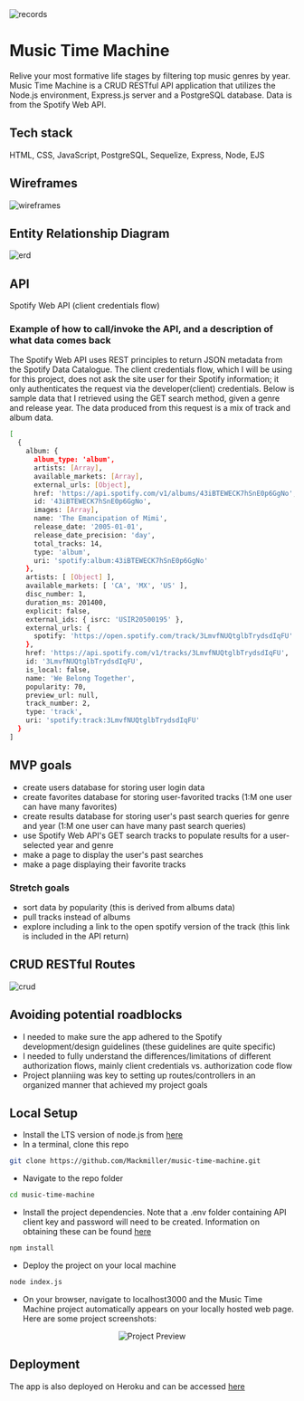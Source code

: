 <img alt="records" src="imgs/records.png">

# Music Time Machine

Relive your most formative life stages by filtering top music genres by year. Music Time Machine is a CRUD RESTful API application that utilizes the Node.js environment, Express.js server and a PostgreSQL database. Data is from the Spotify Web API.

## Tech stack

HTML, CSS, JavaScript, PostgreSQL, Sequelize, Express, Node, EJS

## Wireframes

<img alt="wireframes" src="imgs/wireframes.png">

## Entity Relationship Diagram

<img alt="erd" src="imgs/erd.png">

## API

Spotify Web API (client credentials flow)


### Example of how to call/invoke the API, and a description of what data comes back

The Spotify Web API uses REST principles to return JSON metadata from the Spotify Data Catalogue. The client credentials flow, which I will be using for this project, does not ask the site user for their Spotify information; it only authenticates the request via the developer(client) credentials. Below is sample data that I retrieved using the GET search method, given a genre and release year. The data produced from this request is a mix of track and album data.

```sh
[
  {
    album: {
      album_type: 'album',
      artists: [Array],
      available_markets: [Array],
      external_urls: [Object],
      href: 'https://api.spotify.com/v1/albums/43iBTEWECK7hSnE0p6GgNo',
      id: '43iBTEWECK7hSnE0p6GgNo',
      images: [Array],
      name: 'The Emancipation of Mimi',
      release_date: '2005-01-01',
      release_date_precision: 'day',
      total_tracks: 14,
      type: 'album',
      uri: 'spotify:album:43iBTEWECK7hSnE0p6GgNo'
    },
    artists: [ [Object] ],
    available_markets: [ 'CA', 'MX', 'US' ],
    disc_number: 1,
    duration_ms: 201400,
    explicit: false,
    external_ids: { isrc: 'USIR20500195' },
    external_urls: {
      spotify: 'https://open.spotify.com/track/3LmvfNUQtglbTrydsdIqFU'
    },
    href: 'https://api.spotify.com/v1/tracks/3LmvfNUQtglbTrydsdIqFU',
    id: '3LmvfNUQtglbTrydsdIqFU',
    is_local: false,
    name: 'We Belong Together',
    popularity: 70,
    preview_url: null,
    track_number: 2,
    type: 'track',
    uri: 'spotify:track:3LmvfNUQtglbTrydsdIqFU'
  }
]
```

## MVP goals

- create users database for storing user login data
- create favorites database for storing user-favorited tracks (1:M one user can have many favorites)
- create results database for storing user's past search queries for genre and year (1:M one user can have many past search queries)
- use Spotify Web API's GET search tracks to populate results for a user-selected year and genre
- make a page to display the user's past searches
- make a page displaying their favorite tracks

### Stretch goals
- sort data by popularity (this is derived from albums data)
- pull tracks instead of albums
- explore including a link to the open spotify version of the track (this link is included in the API return)

## CRUD RESTful Routes

<img alt="crud" src="imgs/crud.png">

## Avoiding potential roadblocks

- I needed to make sure the app adhered to the Spotify development/design guidelines (these guidelines are quite specific)
- I needed to fully understand the differences/limitations of different authorization flows, mainly client credentials vs. authorization code flow
- Project planniing was key to setting up routes/controllers in an organized manner that achieved my project goals

## Local Setup

- Install the LTS version of node.js from [here](https://nodejs.org/en/)
- In a terminal, clone this repo

```sh
git clone https://github.com/Mackmiller/music-time-machine.git 
```

- Navigate to the repo folder

```sh
cd music-time-machine
```

- Install the project dependencies. Note that a .env folder containing API client key and password will need to be created. Information on obtaining these can be found [here](https://developer.spotify.com/documentation/general/guides/authorization/app-settings/)

```sh
npm install
```

- Deploy the project on your local machine

```sh
node index.js
```

- On your browser, navigate to localhost3000 and the Music Time Machine project automatically appears on your locally hosted web page. Here are some project screenshots:
<p align="center">  
  <img alt="Project Preview" src="imgs/project_screens.png" />
</p>

## Deployment

The app is also deployed on Heroku and can be accessed [here](https://music-time-machine.herokuapp.com/)
